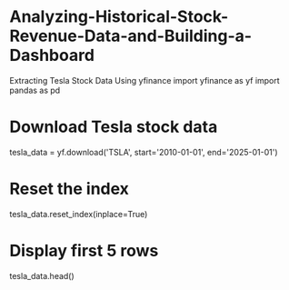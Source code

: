 # Analyzing-Historical-Stock-Revenue-Data-and-Building-a-Dashboard
Extracting Tesla Stock Data Using yfinance
import yfinance as yf
import pandas as pd

# Download Tesla stock data
tesla_data = yf.download('TSLA', start='2010-01-01', end='2025-01-01')

# Reset the index
tesla_data.reset_index(inplace=True)

# Display first 5 rows
tesla_data.head()
